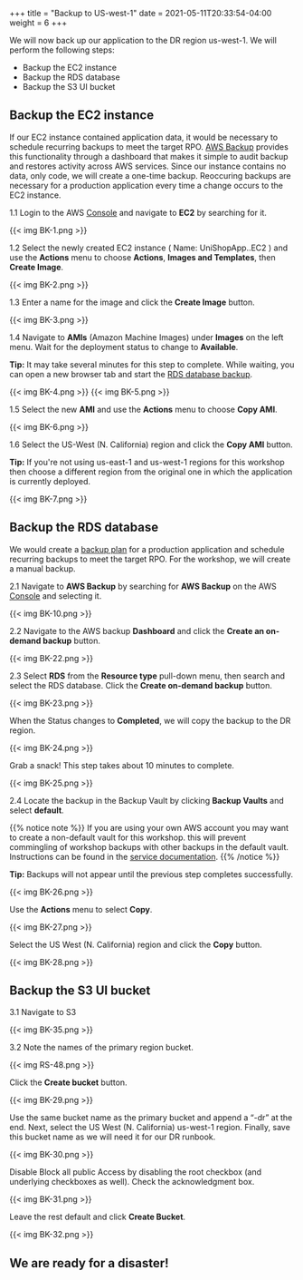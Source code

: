 +++
title = "Backup to US-west-1"
date =  2021-05-11T20:33:54-04:00
weight = 6
+++

We will now back up our application to the DR region us-west-1. We will perform the following steps:
- Backup the EC2 instance
- Backup the RDS database
- Backup the S3 UI bucket

## Backup the EC2 instance

If our EC2 instance contained application data, it would be necessary to schedule recurring backups to meet the target RPO. [AWS Backup](https://aws.amazon.com/backup) provides this functionality through a dashboard that makes it simple to audit backup and restores activity across AWS services. Since our instance contains no data, only code, we will create a one-time backup. Reoccuring backups are necessary for a production application every time a change occurs to the EC2 instance.

1.1 Login to the AWS [Console](https://us-east-1.console.aws.amazon.com/console) and navigate to **EC2** by searching for it.

{{< img BK-1.png >}}

1.2 Select the newly created EC2 instance ( Name: UniShopApp..EC2 ) and use the **Actions** menu to choose **Actions**, **Images and Templates**, then **Create Image**.

{{< img BK-2.png >}}

1.3 Enter a name for the image and click the **Create Image** button.

{{< img BK-3.png >}}

1.4 Navigate to **AMIs** (Amazon Machine Images) under **Images** on the left menu. Wait for the deployment status to change to **Available**.

**Tip:** It may take several minutes for this step to complete. While waiting, you can open a new browser tab and start the [RDS database backup](#rds-backup).

{{< img BK-4.png >}}
{{< img BK-5.png >}}

1.5 Select the new **AMI** and use the **Actions** menu to choose **Copy AMI**.

{{< img BK-6.png >}}

1.6 Select the US-West (N. California) region and click the **Copy AMI** button.

**Tip:** If you're not using us-east-1 and us-west-1 regions for this workshop then choose a different region from the original one in which the application is currently deployed.

{{< img BK-7.png >}}

<a id="rds-backup"></a> 
## Backup the RDS database 

We would create a [backup plan](https://docs.aws.amazon.com/aws-backup/latest/devguide/creating-a-backup-plan.html) for a production application and schedule recurring backups to meet the target RPO. For the workshop, we will create a manual backup.

2.1 Navigate to **AWS Backup** by searching for **AWS Backup** on the AWS [Console](https://us-east-1.console.aws.amazon.com/console) and selecting it.

{{< img BK-10.png >}}

2.2 Navigate to the AWS backup **Dashboard** and click the **Create an on-demand backup** button.

{{< img BK-22.png >}}

2.3 Select **RDS** from the **Resource type** pull-down menu, then search and select the RDS database. Click the **Create on-demand backup** button.

{{< img BK-23.png >}}

When the Status changes to **Completed**, we will copy the backup to the DR region.

{{< img BK-24.png >}}

Grab a snack! This step takes about 10 minutes to complete.

{{< img BK-25.png >}}

2.4 Locate the backup in the Backup Vault by clicking **Backup Vaults** and select **default**.

{{% notice note %}}
If you are using your own AWS account you may want to create a non-default vault for this workshop. this will prevent commingling of workshop backups with other backups in the default vault. Instructions can be found in the [service documentation](https://docs.aws.amazon.com/aws-backup/latest/devguide/vaults.html).
{{% /notice %}}

**Tip:** Backups will not appear until the previous step completes successfully.

{{< img BK-26.png >}}

Use the **Actions** menu to select **Copy**.

{{< img BK-27.png >}}

Select the US West (N. California) region and click the **Copy** button.

{{< img BK-28.png >}}

## Backup the S3 UI bucket

3.1 Navigate to S3

{{< img BK-35.png >}}

3.2 Note the names of the primary region bucket.

{{< img RS-48.png >}}

Click the **Create bucket** button.

{{< img BK-29.png >}}

Use the same bucket name as the primary bucket and append a “-dr” at the end. Next, select the US West (N. California) us-west-1 region. Finally, save this bucket name as we will need it for our DR runbook.

{{< img BK-30.png >}}

Disable Block all public Access by disabling the root checkbox (and underlying checkboxes as well). Check the acknowledgment box.

{{< img BK-31.png >}}

Leave the rest default and click **Create Bucket**.

{{< img BK-32.png >}}

## We are ready for a disaster!

